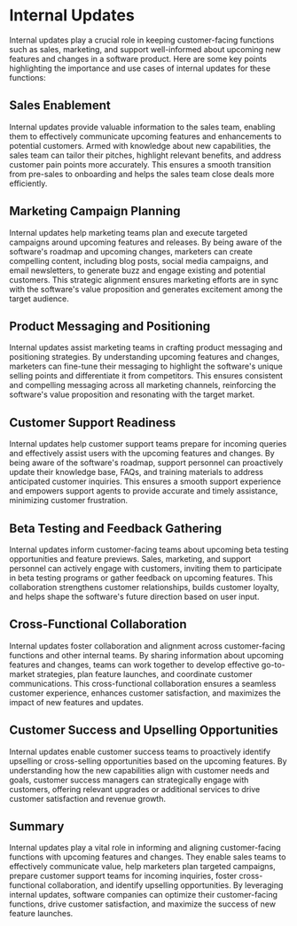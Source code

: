 # Internal Updates

Internal updates play a crucial role in keeping customer-facing functions such as sales, marketing, and support well-informed about upcoming new features and changes in a software product. Here are some key points highlighting the importance and use cases of internal updates for these functions:

## Sales Enablement

Internal updates provide valuable information to the sales team, enabling them to effectively communicate upcoming features and enhancements to potential customers. Armed with knowledge about new capabilities, the sales team can tailor their pitches, highlight relevant benefits, and address customer pain points more accurately. This ensures a smooth transition from pre-sales to onboarding and helps the sales team close deals more efficiently.

## Marketing Campaign Planning

Internal updates help marketing teams plan and execute targeted campaigns around upcoming features and releases. By being aware of the software's roadmap and upcoming changes, marketers can create compelling content, including blog posts, social media campaigns, and email newsletters, to generate buzz and engage existing and potential customers. This strategic alignment ensures marketing efforts are in sync with the software's value proposition and generates excitement among the target audience.

## Product Messaging and Positioning

Internal updates assist marketing teams in crafting product messaging and positioning strategies. By understanding upcoming features and changes, marketers can fine-tune their messaging to highlight the software's unique selling points and differentiate it from competitors. This ensures consistent and compelling messaging across all marketing channels, reinforcing the software's value proposition and resonating with the target market.

## Customer Support Readiness

Internal updates help customer support teams prepare for incoming queries and effectively assist users with the upcoming features and changes. By being aware of the software's roadmap, support personnel can proactively update their knowledge base, FAQs, and training materials to address anticipated customer inquiries. This ensures a smooth support experience and empowers support agents to provide accurate and timely assistance, minimizing customer frustration.

## Beta Testing and Feedback Gathering

Internal updates inform customer-facing teams about upcoming beta testing opportunities and feature previews. Sales, marketing, and support personnel can actively engage with customers, inviting them to participate in beta testing programs or gather feedback on upcoming features. This collaboration strengthens customer relationships, builds customer loyalty, and helps shape the software's future direction based on user input.

## Cross-Functional Collaboration

Internal updates foster collaboration and alignment across customer-facing functions and other internal teams. By sharing information about upcoming features and changes, teams can work together to develop effective go-to-market strategies, plan feature launches, and coordinate customer communications. This cross-functional collaboration ensures a seamless customer experience, enhances customer satisfaction, and maximizes the impact of new features and updates.

## Customer Success and Upselling Opportunities

Internal updates enable customer success teams to proactively identify upselling or cross-selling opportunities based on the upcoming features. By understanding how the new capabilities align with customer needs and goals, customer success managers can strategically engage with customers, offering relevant upgrades or additional services to drive customer satisfaction and revenue growth.

## Summary

Internal updates play a vital role in informing and aligning customer-facing functions with upcoming features and changes. They enable sales teams to effectively communicate value, help marketers plan targeted campaigns, prepare customer support teams for incoming inquiries, foster cross-functional collaboration, and identify upselling opportunities. By leveraging internal updates, software companies can optimize their customer-facing functions, drive customer satisfaction, and maximize the success of new feature launches.
